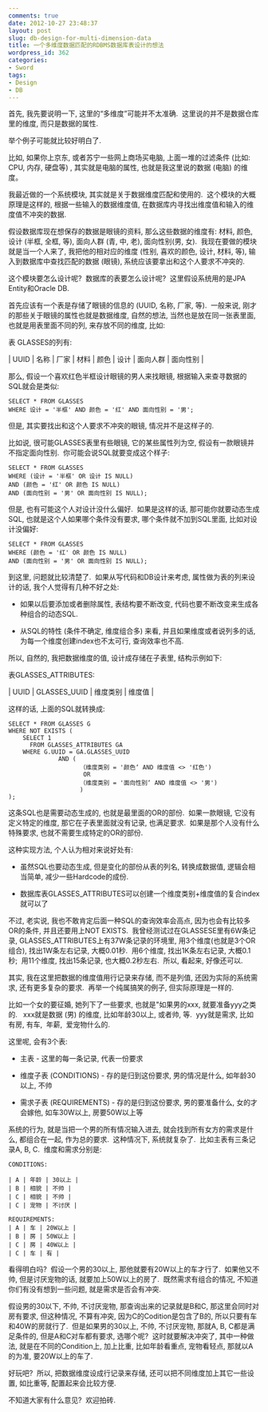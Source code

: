 ```yaml
---
comments: true
date: 2012-10-27 23:48:37
layout: post
slug: db-design-for-multi-dimension-data
title: 一个多维度数据匹配的RDBMS数据库表设计的想法
wordpress_id: 362
categories:
- Sword
tags:
- Design
- DB
---
```


首先, 我先要说明一下, 这里的“多维度”可能并不太准确.  这里说的并不是数据仓库里的维度, 而只是数据的属性.

举个例子可能就比较好明白了.

比如, 如果你上京东, 或者苏宁一些网上商场买电脑, 上面一堆的过滤条件 (比如: CPU, 内存, 硬盘等) , 其实就是电脑的属性, 也就是我这里说的数据 (电脑) 的维度。

我最近做的一个系统模块, 其实就是关于数据维度匹配和使用的.  这个模块的大概原理是这样的, 根据一些输入的数据维度值, 在数据库内寻找出维度值和输入的维度值不冲突的数据.

假设数据库现在想保存的数据是眼镜的资料, 那么这些数据的维度有: 材料, 颜色, 设计 (半框, 全框, 等), 面向人群 (青, 中, 老), 面向性别(男, 女).  我现在要做的模块就是当一个人来了, 我把他的相对应的维度 (性别, 喜欢的颜色, 设计, 材料, 等), 输入到数据库中查找匹配的数据 (眼镜), 系统应该要拿出和这个人要求不冲突的.

这个模块要怎么设计呢?  数据库的表要怎么设计呢?  这里假设系统用的是JPA Entity和Oracle DB.

首先应该有一个表是存储了眼镜的信息的 (UUID, 名称, 厂家, 等).  一般来说, 刚才的那些关于眼镜的属性也就是数据维度, 自然的想法, 当然也是放在同一张表里面, 也就是用表里面不同的列, 来存放不同的维度, 比如:

表 GLASSES的列有:

| UUID | 名称 | 厂家 | 材料 | 颜色 | 设计 | 面向人群 | 面向性别 |

那么, 假设一个喜欢红色半框设计眼镜的男人来找眼镜, 根据输入来查寻数据的SQL就会是类似:


    SELECT * FROM GLASSES
    WHERE 设计 = '半框' AND 颜色 = '红' AND 面向性别 = '男';


但是, 其实要找出和这个人要求不冲突的眼镜, 情况并不是这样子的.

比如说, 很可能GLASSES表里有些眼镜, 它的某些属性列为空, 假设有一款眼镜并不指定面向性别.  你可能会说SQL就要变成这个样子:


    SELECT * FROM GLASSES
    WHERE (设计 = '半框' OR 设计 IS NULL)
    AND (颜色 = '红' OR 颜色 IS NULL)
    AND (面向性别 = '男' OR 面向性别 IS NULL);


但是, 也有可能这个人对设计没什么偏好.  如果是这样的话, 那可能你就要动态生成SQL, 也就是这个人如果哪个条件没有要求, 哪个条件就不加到SQL里面, 比如对设计没偏好:


    SELECT * FROM GLASSES
    WHERE (颜色 = '红' OR 颜色 IS NULL)
    AND (面向性别 = '男' OR 面向性别 IS NULL);


到这里, 问题就比较清楚了.  如果从写代码和DB设计来考虑, 属性做为表的列来设计的话, 我个人觉得有几种不好之处:




  * 如果以后要添加或者删除属性, 表结构要不断改变, 代码也要不断改变来生成各种组合的动态SQL.


  * 从SQL的特性 (条件不确定, 维度组合多) 来看, 并且如果维度或者说列多的话, 为每一个维度创建index也不太可行, 查询效率也不高.


所以, 自然的, 我把数据维度的值, 设计成存储在子表里, 结构示例如下:

表GLASSES_ATTRIBUTES:

| UUID | GLASSES_UUID | 维度类别 | 维度值 |

这样的话, 上面的SQL就转换成:


    SELECT * FROM GLASSES G
    WHERE NOT EXISTS (
        SELECT 1
          FROM GLASSES_ATTRIBUTES GA
        WHERE G.UUID = GA.GLASSES_UUID
                  AND (
                        （维度类别 = '颜色‘ AND 维度值 <> '红色')
                         OR
                        （维度类别 = '面向性别‘ AND 维度值 <> '男')
                        )
    );


这条SQL也是需要动态生成的, 也就是最里面的OR的部份.  如果一款眼镜, 它没有定义特定的维度, 那它在子表里面就没有记录, 也满足要求.  如果是那个人没有什么特殊要求, 也就不需要生成特定的OR的部份.

这种实现方法, 个人认为相对来说好处有:




  * 虽然SQL也要动态生成, 但是变化的部份从表的列名, 转换成数据值, 逻辑会相当简单, 减少一些Hardcode的成份.


  * 数据库表GLASSES_ATTRIBUTES可以创建一个维度类别+维度值的复合index就可以了


不过, 老实说, 我也不敢肯定后面一种SQL的查询效率会高点, 因为也会有比较多OR的条件, 并且还要用上NOT EXISTS.  我曾经测试过在GLASSESE里有6W条记录, GLASSES_ATTRIBUTES上有37W条记录的环境里, 用3个维度(也就是3个OR组合), 找出1W条左右记录, 大概0.01秒.  用6个维度, 找出1K条左右记录, 大概0.1秒;  用11个维度, 找出15条记录, 也大概0.2秒左右.  所以, 看起来, 好像还可以.

其实, 我在这里把数据的维度值用行记录来存储, 而不是列值, 还因为实际的系统需求, 还有更多复杂的要求.  再举一个纯属搞笑的例子, 但实际原理是一样的.

比如一个女的要征婚, 她列下了一些要求, 也就是"如果男的xxx, 就要准备yyy之类的.   xxx就是数据 (男) 的维度, 比如年龄30以上, 或者帅, 等.  yyy就是需求, 比如有房, 有车,  年薪,  爱宠物什么的.

这里呢, 会有3个表:


  * 主表 - 这里的每一条记录, 代表一份要求


  * 维度子表 (CONDITIONS) - 存的是归到这份要求, 男的情况是什么, 如年龄30以上, 不帅


  * 需求子表 (REQUIREMENTS) - 存的是归到这份要求, 男的要准备什么, 女的才会嫁他, 如车30W以上, 房要50W以上等


系统的行为, 就是当把一个男的所有情况输入进去, 就会找到所有女方的需求是什么, 都组合在一起, 作为总的要求.  这种情况下, 系统就复杂了.  比如主表有三条记录A, B, C.  维度和需求分别是:


    CONDITIONS:

    | A | 年龄 | 30以上 |
    | B | 相貌 | 不帅 |
    | C | 相貌 | 不帅 |
    | C | 宠物 | 不讨厌 |

    REQUIREMENTS:
    | A | 车 | 20W以上 |
    | B | 房 | 50W以上 |
    | C | 房 | 40W以上 |
    | C | 车 | 有 |


看得明白吗?  假设一个男的30以上, 那他就要有20W以上的车才行了.  如果他又不帅, 但是讨厌宠物的话, 就要加上50W以上的房了.  既然需求有组合的情况, 不知道你们有没有想到一些问题, 就是需求是否会有冲突.

假设男的30以下, 不帅, 不讨厌宠物, 那查询出来的记录就是B和C, 那这里会同时对房有要求, 但这种情况, 不算有冲突, 因为C的Codition是包含了B的, 所以只要有车和40W的房就行了.  但是如果男的30以上, 不帅, 不讨厌宠物, 那就A, B, C都是满足条件的, 但是A和C对车都有要求, 选哪个呢?  这时就要解决冲突了, 其中一种做法, 就是在不同的Condition上, 加上比重, 比如年龄看重点, 宠物看轻点, 那就以A的为准, 要20W以上的车了.

好玩吧?  所以, 把数据维度设成行记录来存储, 还可以把不同维度加上其它一些设置, 如比重等, 配置起来会比较方便.

不知道大家有什么意见?  欢迎拍砖.
